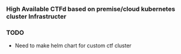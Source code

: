 ### High Available CTFd based on premise/cloud kubernetes cluster Infrastructer

### TODO
- Need to make helm chart for custom ctf cluster

